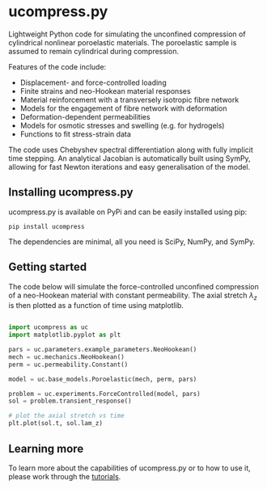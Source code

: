 # ucompress.py

Lightweight Python code for simulating the unconfined compression of
cylindrical nonlinear poroelastic materials.  The poroelastic sample
is assumed to remain cylindrical during compression.

Features of the code include:
* Displacement- and force-controlled loading
* Finite strains and neo-Hookean material responses
* Material reinforcement with a transversely isotropic fibre network
* Models for the engagement of fibre network with deformation
* Deformation-dependent permeabilities
* Models for osmotic stresses and swelling (e.g. for hydrogels)
* Functions to fit stress-strain data


The code uses Chebyshev spectral differentiation 
along with fully implicit time stepping.  An analytical
Jacobian is automatically built using SymPy, allowing
for fast Newton iterations and easy generalisation
of the model. 

## Installing ucompress.py

ucompress.py is available on PyPi and can be easily installed using pip:

```
pip install ucompress
```

The dependencies are minimal, all you need is SciPy, NumPy, and SymPy.

## Getting started

The code below will simulate the force-controlled unconfined compression
of a neo-Hookean material with constant permeability.  The
axial stretch $\lambda_z$ is then plotted as a function of time
using matplotlib.

```python

import ucompress as uc
import matplotlib.pyplot as plt

pars = uc.parameters.example_parameters.NeoHookean()
mech = uc.mechanics.NeoHookean()
perm = uc.permeability.Constant()

model = uc.base_models.Poroelastic(mech, perm, pars)

problem = uc.experiments.ForceControlled(model, pars)
sol = problem.transient_response()

# plot the axial stretch vs time
plt.plot(sol.t, sol.lam_z)

```

## Learning more

To learn more about the capabilities of ucompress.py or to
how to use it, please work through the [tutorials](/tutorials/).